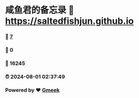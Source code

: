 # 咸鱼君的备忘录 :link: https://saltedfishjun.github.io 
### :page_facing_up: [7](https://saltedfishjun.github.io/tag.html) 
### :speech_balloon: 0 
### :hibiscus: 16245 
### :alarm_clock: 2024-08-01 02:37:49 
### Powered by :heart: [Gmeek](https://github.com/Meekdai/Gmeek)
